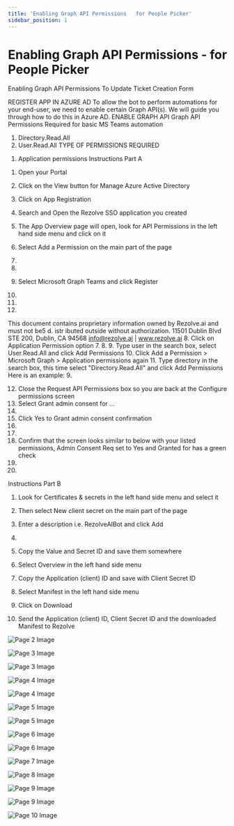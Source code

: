 ```yaml
---
title: 'Enabling Graph API Permissions   for People Picker'
sidebar_position: 1
---
```



# Enabling Graph API Permissions - for People Picker



Enabling Graph API
Permissions
To Update Ticket Creation Form


REGISTER APP IN AZURE AD
To allow the bot to perform automations for your end-user, we need to enable certain Graph API(s). We will guide you
through how to do this in Azure AD.
ENABLE GRAPH API
Graph API Permissions Required for basic MS Teams automation
1. Directory.Read.All
2. User.Read.All
TYPE OF PERMISSIONS REQUIRED
1) Application permissions
Instructions Part A
1. Open your Portal
2. Click on the View button for Manage Azure Active Directory

3. Click on App Registration
4. Search and Open the Rezolve SSO application you created

5. The App Overview page will open, look for API Permissions in the left hand side menu and click on it
6. Select Add a Permission on the main part of the page
1.
2.
7. Select Microsoft Graph
Teams and click Register
3.
5.
6.
This document contains proprietary information owned by Rezolve.ai and must not
be5 d. istr ibuted outside without authorization.
11501 Dublin Blvd STE 200, Dublin, CA 94568 info@rezolve.ai | www.rezolve.ai
8. Click on Application Permission option
7.
8.
9. Type user in the search box, select User.Read.All and click Add Permissions
10. Click Add a Permission &gt; Microsoft Graph &gt; Application permissions again
11. Type directory in the search box, this time select "Directory.Read.All" and click Add Permissions
Here is an example:
9.

12. Close the Request API Permissions box so you are back at the Configure permissions screen
13. Select Grant admin consent for …
10.
14. Click Yes to Grant admin consent confirmation
11.
12.
15. Confirm that the screen looks similar to below with your listed permissions, Admin Consent Req set to Yes and
Granted for has a green check
13.
14.

Instructions Part B
1. Look for Certificates & secrets in the left hand side menu and select it
2. Then select New client secret on the main part of the page

3. Enter a description i.e. RezolveAIBot and click Add
15.

5. Copy the Value and Secret ID and save them somewhere
6. Select Overview in the left hand side menu
7. Copy the Application (client) ID and save with Client Secret ID
8. Select Manifest in the left hand side menu
9. Click on Download


10. Send the Application (client) ID, Client Secret ID and the downloaded Manifest to Rezolve


![Page 2 Image](/img/reference/Graph%20API%20Guides/images/Enabling-Graph-API-Permissions---for-People-Picker_page2_4.png)

![Page 3 Image](/img/reference/Graph%20API%20Guides/images/Enabling-Graph-API-Permissions---for-People-Picker_page3_4.png)

![Page 3 Image](/img/reference/Graph%20API%20Guides/images/Enabling-Graph-API-Permissions---for-People-Picker_page3_5.png)

![Page 4 Image](/img/reference/Graph%20API%20Guides/images/Enabling-Graph-API-Permissions---for-People-Picker_page4_4.png)

![Page 4 Image](/img/reference/Graph%20API%20Guides/images/Enabling-Graph-API-Permissions---for-People-Picker_page4_5.png)

![Page 5 Image](/img/reference/Graph%20API%20Guides/images/Enabling-Graph-API-Permissions---for-People-Picker_page5_4.png)

![Page 5 Image](/img/reference/Graph%20API%20Guides/images/Enabling-Graph-API-Permissions---for-People-Picker_page5_5.png)

![Page 6 Image](/img/reference/Graph%20API%20Guides/images/Enabling-Graph-API-Permissions---for-People-Picker_page6_4.png)

![Page 6 Image](/img/reference/Graph%20API%20Guides/images/Enabling-Graph-API-Permissions---for-People-Picker_page6_5.png)

![Page 7 Image](/img/reference/Graph%20API%20Guides/images/Enabling-Graph-API-Permissions---for-People-Picker_page7_4.png)

![Page 8 Image](/img/reference/Graph%20API%20Guides/images/Enabling-Graph-API-Permissions---for-People-Picker_page8_4.png)

![Page 9 Image](/img/reference/Graph%20API%20Guides/images/Enabling-Graph-API-Permissions---for-People-Picker_page9_4.png)

![Page 9 Image](/img/reference/Graph%20API%20Guides/images/Enabling-Graph-API-Permissions---for-People-Picker_page9_5.png)

![Page 10 Image](/img/reference/Graph%20API%20Guides/images/Enabling-Graph-API-Permissions---for-People-Picker_page10_4.png)
